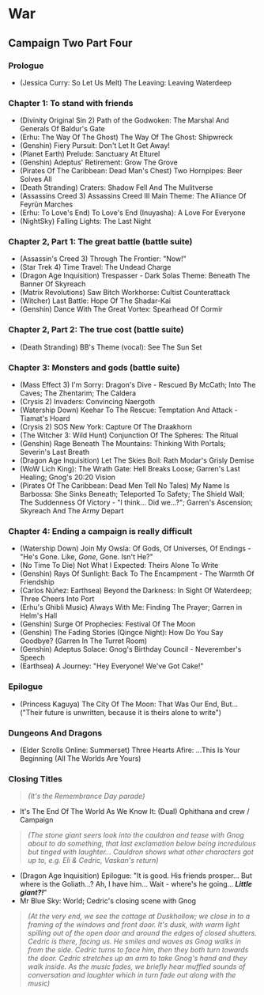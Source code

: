 # War
## Campaign Two Part Four
### Prologue

* (Jessica Curry: So Let Us Melt) The Leaving: Leaving Waterdeep

### Chapter 1: To stand with friends

* (Divinity Original Sin 2) Path of the Godwoken: The Marshal And Generals Of Baldur's Gate
* (Erhu: The Way Of The Ghost) The Way Of The Ghost: Shipwreck
* (Genshin) Fiery Pursuit: Don't Let It Get Away!
* (Planet Earth) Prelude: Sanctuary At Elturel
* (Genshin) Adeptus' Retirement: Grow The Grove
* (Pirates Of The Caribbean: Dead Man's Chest) Two Hornpipes: Beer Solves All
* (Death Stranding) Craters: Shadow Fell And The Mulitverse
* (Assassins Creed 3) Assassins Creed III Main Theme: The Alliance Of Feyrûn Marches
* (Erhu: To Love's End) To Love's End (Inuyasha): A Love For Everyone
* (NightSky) Falling Lights: The Last Night

### Chapter 2, Part 1: The great battle (battle suite)

* (Assassin's Creed 3) Through The Frontier: "Now!"
* (Star Trek 4) Time Travel: The Undead Charge
* (Dragon Age Inquisition) Trespasser - Dark Solas Theme: Beneath The Banner Of Skyreach
* (Matrix Revolutions) Saw Bitch Workhorse: Cultist Counterattack
* (Witcher) Last Battle: Hope Of The Shadar-Kai
* (Genshin) Dance With The Great Vortex: Spearhead Of Cormir

### Chapter 2, Part 2: The true cost (battle suite)

* (Death Stranding) BB's Theme (vocal): See The Sun Set

### Chapter 3: Monsters and gods (battle suite)

* (Mass Effect 3) I'm Sorry: Dragon's Dive - Rescued By McCath; Into The Caves; The Zhentarim; The Caldera
* (Crysis 2) Invaders: Convincing Naergoth
* (Watership Down) Keehar To The Rescue: Temptation And Attack - Tiamat's Hoard
* (Crysis 2) SOS New York: Capture Of The Draakhorn
* (The Witcher 3: Wild Hunt) Conjunction Of The Spheres: The Ritual
* (Genshin) Rage Beneath The Mountains: Thinking With Portals; Severin's Last Breath
* (Dragon Age Inquisition) Let The Skies Boil: Rath Modar's Grisly Demise
* (WoW Lich King): The Wrath Gate: Hell Breaks Loose; Garren's Last Healing; Gnog's 20:20 Vision
* (Pirates Of The Caribbean: Dead Men Tell No Tales) My Name Is Barbossa: She Sinks Beneath; Teleported To Safety; The Shield Wall; The Suddenness Of Victory - "I think... Did we...?"; Garren's Ascension; Skyreach And The Army Depart

### Chapter 4: Ending a campaign is really difficult

* (Watership Down) Join My Owsla: Of Gods, Of Universes, Of Endings - "He's Gone. Like, *Gone*, Gone. Isn't He?"
* (No Time To Die) Not What I Expected: Theirs Alone To Write
* (Genshin) Rays Of Sunlight: Back To The Encampment - The Warmth Of Friendship
* (Carlos Núñez: Earthsea) Beyond the Darkness: In Sight Of Waterdeep; Three Cheers Into Port
* (Erhu's Ghibli Music) Always With Me: Finding The Prayer; Garren in Helm's Hall
* (Genshin) Surge Of Prophecies: Festival Of The Moon
* (Genshin) The Fading Stories (Qingce Night): How Do You Say Goodbye? (Garren In The Turret Room)
* (Genshin) Adeptus Solace: Gnog's Birthday Council - Neverember's Speech
* (Earthsea) A Journey: "Hey Everyone! We've Got Cake!"

### Epilogue

* (Princess Kaguya) The City Of The Moon: That Was Our End, But... ("Their future is unwritten, because it is theirs alone to write")

### Dungeons And Dragons

* (Elder Scrolls Online: Summerset) Three Hearts Afire: ...This Is Your Beginning (All The Worlds Are Yours)

### Closing Titles

> *(It's the Remembrance Day parade)*

* It's The End Of The World As We Know It: (Dual) Ophithana and crew / Campaign

> *(The stone giant seers look into the cauldron and tease with Gnog about to do something, that last exclamation below being incredulous but tinged with laughter... Cauldron shows what other characters got up to, e.g. Eli & Cedric, Vaskan's return)*

* (Dragon Age Inquisition) Epilogue: "It is good. His friends prosper... But where is the Goliath...? Ah, I have him... Wait - where's he going... ***Little giant?!***"
* Mr Blue Sky: World; Cedric's closing scene with Gnog

> *(At the very end, we see the cottage at Duskhollow; we close in to a framing of the windows and front door. It's dusk, with warm light spilling out of the open door and around the edges of closed shutters. Cedric is there, facing us. He smiles and waves as Gnog walks in from the side. Cedric turns to face him, then they both turn towards the door. Cedric stretches up an arm to take Gnog's hand and they walk inside. As the music fades, we briefly hear muffled sounds of conversation and laughter which in turn fade out along with the music)*
